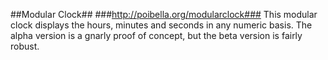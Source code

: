 ##Modular Clock##
###http://poibella.org/modularclock###
This modular clock displays the hours, minutes and seconds in any numeric basis. The alpha version is a gnarly proof of concept, but the beta version is fairly robust.

